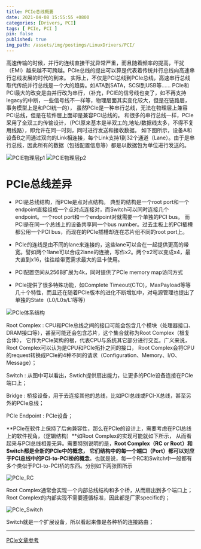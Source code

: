 ```yaml
---
title: PCIe总线概要
date: 2021-04-08 15:55:55 +0800
categories: [Drivers, PCI]
tags: [ PCIe, PCI ]
pin: false
published: true
img_path: /assets/img/postimgs/LinuxDrivers/PCI/
---
```



高速传输的时候，并行的连线直接干扰异常严重，而且随着频率的提高，干扰（EMI）越来越不可跨越。PCIe总线的提出可以算是代表着传统并行总线向高速串行总线发展的时代的到来。
实际上，不仅是PCI总线到PCIe总线，高速串行总线取代传统并行总线是一个大的趋势。如ATA到SATA，SCSI到USB等……
PCIe和PCI最大的改变是由并行改为串行，（补充，PCIE的信号线也变了，如不再支持legacy的中断，一些信号线不一样等，物理层面其实变化较大，但是在链路层，事务模型上是和PCI统一的），
虽然PCIe是一种串行总线，无法在物理层上兼容PCI总线，但是在软件层上面却是兼容PCI总线的。
和很多的串行总线一样，PCIe采用了全双工的传输设计，（PCI原来基本是半双工的,地址/数据线太多，不得不复用线路），即允许在同一时刻，同时进行发送和接收数据。
如下图所示，设备A和设备B之间通过双向的Link相连接，每个Link支持1到32个通道（Lane）。由于是串行总线，因此所有的数据（包括配置信息等）都是以数据包为单位进行发送的。

![PCIE物理层p1](PCIE物理层p1.png)
![PCIE物理层p2](PCIE物理层p2.png)

# PCIe总线差异

* PCI是总线结构，而PCIe是点对点结构。
典型的结构是一个root port和一个endpoint直接组成一个点对点连接对，而Switch可以同时连接几个endpoint。一个root port和一个endpoint对就需要一个单独的PCI bus。
而PCI是在同一个总线上的设备共享同一个bus number。过去主板上的PCI插槽都公用一个PCI bus，而现在的PCIe插槽却连在芯片组不同的root port上。

* PCIe的连线是由不同的lane来连接的，这些lane可以合在一起提供更高的带宽。譬如两个1lane可以合成2lane的连接，写作x2。两个x2可以变成x4，最大直到x16，往往给带宽需求最大的显卡使用。

* PCI配置空间从256B扩展为4k，同时提供了PCIe memory map访问方式

* PCIe提供了很多特殊功能，如Complete Timeout(CTO)，MaxPayload等等几十个特性，而且还在随着PCIe版本的进化不断增加中，对电源管理也提出了单独的State（L0/L0s/L1等等）


![PCIe体系结构](PCIe体系结构.PNG)

Root Complex
: CPU和PCIe总线之间的接口可能会包含几个模块（处理器接口、DRAM接口等），甚至可能还会包含芯片，这个集合就称为Root Complex（根复合体），
它作为PCIe架构的根，代表CPU与系统其它部分进行交互。广义来说，Root Complex可以认为是CPU和PCIe拓扑之间的接口，
Root Complex会将CPU的request转换成PCIe的4种不同的请求（Configuration、Memory、I/O、Message）；

Switch
: 从图中可以看出，Swtich提供扇出能力，让更多的PCIe设备连接在PCIe端口上；

Bridge
: 桥接设备，用于去连接其他的总线，比如PCI总线或PCI-X总线，甚至另外的PCIe总线；

PCIe Endpoint
: PCIe设备；


**PCIe在软件上保持了后向兼容性，那么在PCIe的设计上，需要考虑在PCI总线上的软件视角，（逻辑结构）**如Root Complex的实现可能就如下所示，
从而看起来与PCI总线相差无异。需要特别说明的是，**Root Complex（RC or Root）和Switch都是全新的PCIe中的概念，**
**它们结构中的每一个端口（Port）都可以对应于PCI总线中的PCI-to-PCI桥的概念**。也就是说，每一个RC和Switch中一般都有多个类似于PCI-to-PCI桥的东西。分别如下两张图所示

![PCIe_RC](PCIe_RC.png)

Root Complex通常会实现一个内部总线结构和多个桥，从而扇出到多个端口上；
Root Complex的内部实现不需要遵循标准，因此都是厂家specific的；


![PCIe_Switch](PCIe_Switch.png)

Switch就是一个扩展设备，所以看起来像是各种桥的连接路由；



---

[PCIe文章参考](http://blog.chinaaet.com/justlxy/p/5100053251)